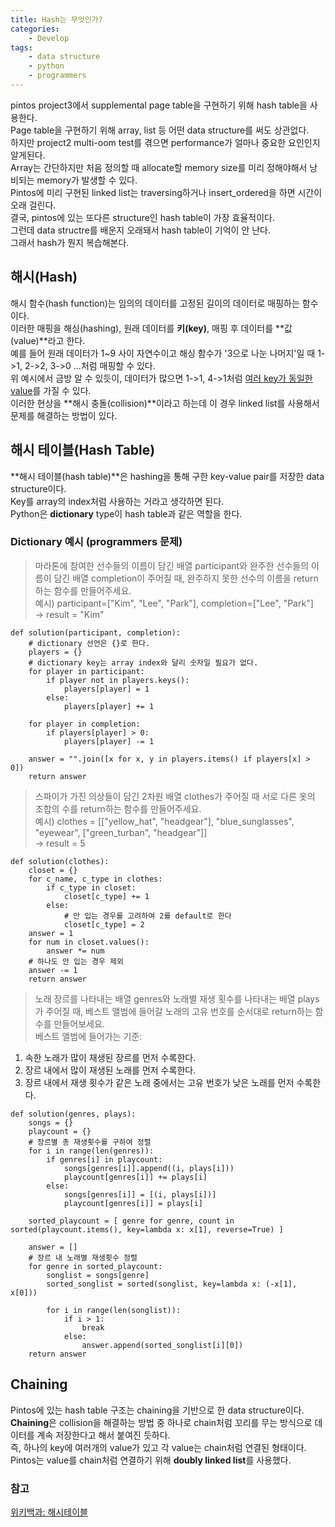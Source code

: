 ```yaml
---
title: Hash는 무엇인가?
categories: 
    - Develop
tags:
    - data structure
    - python
    - programmers
---
```


pintos project3에서 supplemental page table을 구현하기 위해 hash table을 사용한다.   
Page table을 구현하기 위해 array, list 등 어떤 data structure를 써도 상관없다.   
하지만 project2 multi-oom test를 겪으면 performance가 얼마나 중요한 요인인지 알게된다.   
Array는 간단하지만 처음 정의할 때 allocate할 memory size를 미리 정해야해서 낭비되는 memory가 발생할 수 있다.   
Pintos에 미리 구현된 linked list는 traversing하거나 insert_ordered을 하면 시간이 오래 걸린다.   
결국, pintos에 있는 또다른 structure인 hash table이 가장 효율적이다.   
그런데 data structre를 배운지 오래돼서 hash table이 기억이 안 난다.   
그래서 hash가 뭔지 복습해본다.   

## 해시(Hash)

해시 함수(hash function)는 임의의 데이터를 고정된 길이의 데이터로 매핑하는 함수이다.   
이러한 매핑을 해싱(hashing), 원래 데이터를 **키(key)**, 매핑 후 데이터를 **값(value)**라고 한다.   
예를 들어 원래 데이터가 1~9 사이 자연수이고 해싱 함수가 '3으로 나눈 나머지'일 때 1->1, 2->2, 3->0 ...처럼 매핑할 수 있다.   
위 예시에서 금방 알 수 있듯이, 데이터가 많으면 1->1, 4->1처럼 <u>여러 key가 동일한 value</u>를 가질 수 있다.   
이러한 현상을 **해시 충돌(collision)**이라고 하는데 이 경우 linked list를 사용해서 문제를 해결하는 방법이 있다.   

## 해시 테이블(Hash Table)

**해시 테이블(hash table)**은 hashing을 통해 구한 key-value pair를 저장한 data structure이다.   
Key를 array의 index처럼 사용하는 거라고 생각하면 된다.   
Python은 **dictionary** type이 hash table과 같은 역할을 한다.   

### Dictionary 예시 (programmers 문제)
> 마라톤에 참여한 선수들의 이름이 담긴 배열 participant와 완주한 선수들의 이름이 담긴 배열 completion이 주어질 때, 완주하지 못한 선수의 이름을 return하는 함수를 만들어주세요.   
예시) participant=["Kim", "Lee", "Park"], completion=["Lee", "Park"]   
-> result = "Kim"

```
def solution(participant, completion):
    # dictionary 선언은 {}로 한다.
    players = {}
    # dictionary key는 array index와 달리 숫자일 필요가 없다.
    for player in participant:
        if player not in players.keys():
            players[player] = 1
        else:
            players[player] += 1
            
    for player in completion:
        if players[player] > 0:
            players[player] -= 1
            
    answer = "".join([x for x, y in players.items() if players[x] > 0])
    return answer
```

> 스파이가 가진 의상들이 담긴 2차원 배열 clothes가 주어질 때 서로 다른 옷의 조합의 수를 return하는 함수를 만들어주세요.   
예시) clothes = [["yellow_hat", "headgear"], "blue_sunglasses", "eyewear", ["green_turban", "headgear"]]   
-> result = 5

```
def solution(clothes):
    closet = {}
    for c_name, c_type in clothes:
        if c_type in closet:
            closet[c_type] += 1
        else:
            # 안 입는 경우를 고려하여 2를 default로 한다
            closet[c_type] = 2
    answer = 1
    for num in closet.values():
        answer *= num
    # 하나도 안 입는 경우 제외
    answer -= 1
    return answer
```

> 노래 장르를 나타내는 배열 genres와 노래별 재생 횟수를 나타내는 배열 plays가 주어질 때, 베스트 앨범에 들어갈 노래의 고유 번호를 순서대로 return하는 함수를 만들어보세요.   
베스트 앨범에 들어가는 기준:
1. 속한 노래가 많이 재생된 장르를 먼저 수록한다.   
2. 장르 내에서 많이 재생된 노래를 먼저 수록한다.   
3. 장르 내에서 재생 횟수가 같은 노래 중에서는 고유 번호가 낮은 노래를 먼저 수록한다.   

```
def solution(genres, plays):
    songs = {}
    playcount = {}
    # 장르별 총 재생횟수를 구하여 정렬
    for i in range(len(genres)):
        if genres[i] in playcount:
            songs[genres[i]].append((i, plays[i]))
            playcount[genres[i]] += plays[i]
        else:
            songs[genres[i]] = [(i, plays[i])]
            playcount[genres[i]] = plays[i]

    sorted_playcount = [ genre for genre, count in sorted(playcount.items(), key=lambda x: x[1], reverse=True) ]
    
    answer = []  
    # 장르 내 노래별 재생횟수 정렬
    for genre in sorted_playcount:
        songlist = songs[genre]
        sorted_songlist = sorted(songlist, key=lambda x: (-x[1], x[0]))

        for i in range(len(songlist)):
            if i > 1:
                break
            else:
                answer.append(sorted_songlist[i][0])
    return answer
```

## Chaining

Pintos에 있는 hash table 구조는 chaining을 기반으로 한 data structure이다.   
**Chaining**은 collision을 해결하는 방법 중 하나로 chain처럼 꼬리를 무는 방식으로 데이터를 계속 저장한다고 해서 붙여진 듯하다.   
즉, 하나의 key에 여러개의 value가 있고 각 value는 chain처럼 연결된 형태이다.   
Pintos는 value를 chain처럼 연결하기 위해 **doubly linked list**를 사용했다.   

### 참고
[위키백과: 해시테이블](https://en.wikipedia.org/wiki/Hash_table)
